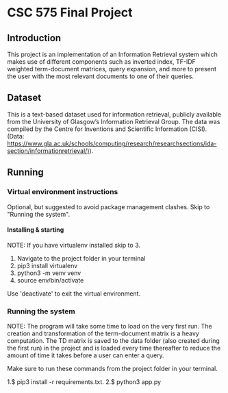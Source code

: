 # CSC 575 Final Project

## Introduction

This project is an implementation of an Information Retrieval system which makes use of different components such as inverted index, TF-IDF weighted term-document matrices, query expansion, and more to present the user with the most relevant documents to one of their queries.

## Dataset

This is a text-based dataset used for information retrieval, publicly available from the University of Glasgow’s Information Retrieval Group. The data was compiled by the Centre for Inventions and Scientific Information (CISI). (Data: [https://www.gla.ac.uk/schools/computing/research/researchsections/ida-section/informationretrieval/)](https://www.gla.ac.uk/schools/computing/research/researchsections/ida-section/informationretrieval/)).

## Running

### Virtual environment instructions

Optional, but suggested to avoid package management clashes. Skip to "Running the system".

#### Installing & starting

NOTE: If you have virtualenv installed skip to 3.

1. Navigate to the project folder in your terminal
2. pip3 install virtualenv
3. python3 -m venv venv
4. source env/bin/activate

Use 'deactivate' to exit the virtual environment.

### Running the system

NOTE: The program will take some time to load on the very first run. The creation and transformation of the term-document matrix is a heavy computation. The TD matrix is saved to the data folder (also created during the first run) in the project and is loaded every time thereafter to reduce the amount of time it takes before a user can enter a query. 

Make sure to run these commands from the project folder in your terminal.

1.\$ pip3 install -r requirements.txt. 
2.\$ python3 app.py

